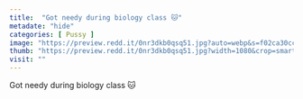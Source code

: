 ```yaml
---
title:  "Got needy during biology class 🐱"
metadate: "hide"
categories: [ Pussy ]
image: "https://preview.redd.it/0nr3dkb0qsq51.jpg?auto=webp&s=f02ca30ccb6666e79c7ee03eaa98c86fb2941869"
thumb: "https://preview.redd.it/0nr3dkb0qsq51.jpg?width=1080&crop=smart&auto=webp&s=17dfd0b580878b1052b6bee187d9c45076464a24"
visit: ""
---
```

Got needy during biology class 🐱
